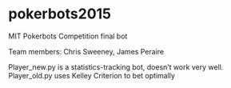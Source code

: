 # pokerbots2015
MIT Pokerbots Competition final bot

Team members: Chris Sweeney, James Peraire


Player_new.py is a statistics-tracking bot, doesn’t work very well.
Player_old.py uses Kelley Criterion to bet optimally
